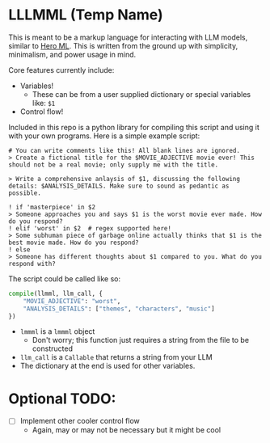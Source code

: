 # LLLMML (Temp Name)

This is meant to be a markup language for interacting with LLM models, similar to [Hero ML](https://github.com/hero-page/hero-ml). This is written from the ground up with simplicity, minimalism, and power usage in mind.

Core features currently include:
* Variables!
    * These can be from a user supplied dictionary or special variables like: `$1`
* Control flow!


Included in this repo is a python library for compiling this script and using it with your own programs. Here is a simple example script:


```
# You can write comments like this! All blank lines are ignored.
> Create a fictional title for the $MOVIE_ADJECTIVE movie ever! This should not be a real movie; only supply me with the title.

> Write a comprehensive anlaysis of $1, discussing the following details: $ANALYSIS_DETAILS. Make sure to sound as pedantic as possible.

! if 'masterpiece' in $2
> Someone approaches you and says $1 is the worst movie ever made. How do you respond?
! elif 'worst' in $2  # regex supported here!
> Some subhuman piece of garbage online actually thinks that $1 is the best movie made. How do you respond?
! else
> Someone has different thoughts about $1 compared to you. What do you respond with?
```

The script could be called like so:

```py
compile(llmml, llm_call, {
    "MOVIE_ADJECTIVE": "worst",
    "ANALYSIS_DETAILS": ["themes", "characters", "music"]
})
```

* `lmmml` is a `lmmml` object
    * Don't worry; this function just requires a string from the file to be constructed
* `llm_call` is a `Callable` that returns a string from your LLM
* The dictionary at the end is used for other variables.


# Optional TODO:

* [ ] Implement other cooler control flow
    * Again, may or may not be necessary but it might be cool

